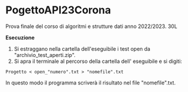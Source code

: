# PogettoAPI23Corona
Prova finale del corso di algoritmi e strutture dati anno 2022/2023. 30L

**Esecuzione**
1. Si estraggano nella cartella dell'eseguibile i test open da "archivio_test_aperti.zip".
2. Si apra il terminale al percorso della cartella dell' eseguibile e si digiti:

`Progetto < open_"numero".txt > "nomefile".txt`

In questo modo il programma scriverà il risultato nel file "nomefile".txt.
